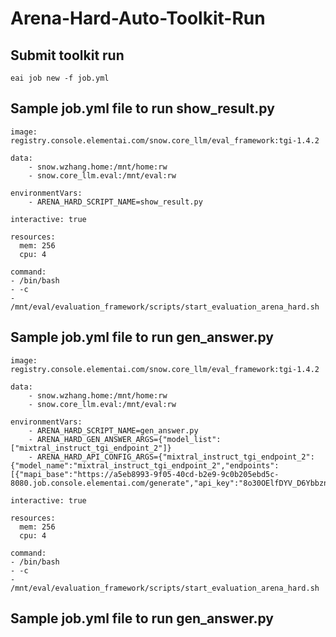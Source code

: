 # Arena-Hard-Auto-Toolkit-Run

## Submit toolkit run
```
eai job new -f job.yml
```

## Sample job.yml file to run show_result.py
```
image: registry.console.elementai.com/snow.core_llm/eval_framework:tgi-1.4.2

data:
    - snow.wzhang.home:/mnt/home:rw
    - snow.core_llm.eval:/mnt/eval:rw

environmentVars:
    - ARENA_HARD_SCRIPT_NAME=show_result.py

interactive: true

resources:
  mem: 256
  cpu: 4

command:
- /bin/bash
- -c
- /mnt/eval/evaluation_framework/scripts/start_evaluation_arena_hard.sh
```

## Sample job.yml file to run gen_answer.py
```
image: registry.console.elementai.com/snow.core_llm/eval_framework:tgi-1.4.2

data:
    - snow.wzhang.home:/mnt/home:rw
    - snow.core_llm.eval:/mnt/eval:rw

environmentVars:
    - ARENA_HARD_SCRIPT_NAME=gen_answer.py
    - ARENA_HARD_GEN_ANSWER_ARGS={"model_list":["mixtral_instruct_tgi_endpoint_2"]}
    - ARENA_HARD_API_CONFIG_ARGS={"mixtral_instruct_tgi_endpoint_2":{"model_name":"mixtral_instruct_tgi_endpoint_2","endpoints":[{"mapi_base":"https://a5eb8993-9f05-40cd-b2e9-9c0b205ebd5c-8080.job.console.elementai.com/generate","api_key":"8o30OElfDYV_D6YbbznT0A:GDC2BsXIfSdfjv9iWka3V4MkazpvHfe0cCwXohzbP0Q"}],"api_type":"toolkit_tgi","parallel":50}}

interactive: true

resources:
  mem: 256
  cpu: 4

command:
- /bin/bash
- -c
- /mnt/eval/evaluation_framework/scripts/start_evaluation_arena_hard.sh
```
## Sample job.yml file to run gen_answer.py


